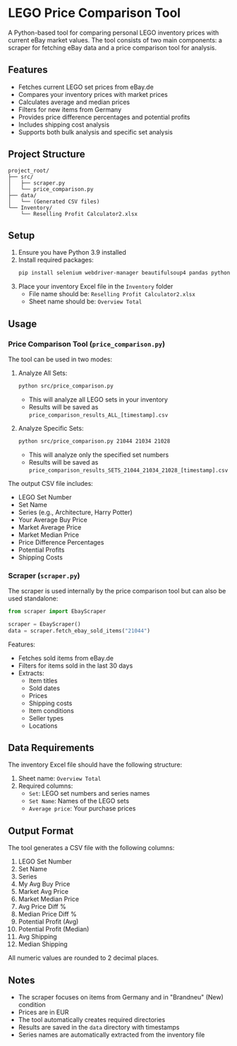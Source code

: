 # LEGO Price Comparison Tool

A Python-based tool for comparing personal LEGO inventory prices with current eBay market values. The tool consists of two main components: a scraper for fetching eBay data and a price comparison tool for analysis.

## Features

- Fetches current LEGO set prices from eBay.de
- Compares your inventory prices with market prices
- Calculates average and median prices
- Filters for new items from Germany
- Provides price difference percentages and potential profits
- Includes shipping cost analysis
- Supports both bulk analysis and specific set analysis

## Project Structure

```
project_root/
├── src/
│   ├── scraper.py
│   └── price_comparison.py
├── data/
│   └── (Generated CSV files)
└── Inventory/
    └── Reselling Profit Calculator2.xlsx
```

## Setup

1. Ensure you have Python 3.9 installed
2. Install required packages:
   ```bash
   pip install selenium webdriver-manager beautifulsoup4 pandas python-dateutil openpyxl
   ```
3. Place your inventory Excel file in the `Inventory` folder
   - File name should be: `Reselling Profit Calculator2.xlsx`
   - Sheet name should be: `Overview Total`

## Usage

### Price Comparison Tool (`price_comparison.py`)

The tool can be used in two modes:

1. Analyze All Sets:
   ```bash
   python src/price_comparison.py
   ```
   - This will analyze all LEGO sets in your inventory
   - Results will be saved as `price_comparison_results_ALL_[timestamp].csv`

2. Analyze Specific Sets:
   ```bash
   python src/price_comparison.py 21044 21034 21028
   ```
   - This will analyze only the specified set numbers
   - Results will be saved as `price_comparison_results_SETS_21044_21034_21028_[timestamp].csv`

The output CSV file includes:
- LEGO Set Number
- Set Name
- Series (e.g., Architecture, Harry Potter)
- Your Average Buy Price
- Market Average Price
- Market Median Price
- Price Difference Percentages
- Potential Profits
- Shipping Costs

### Scraper (`scraper.py`)

The scraper is used internally by the price comparison tool but can also be used standalone:

```python
from scraper import EbayScraper

scraper = EbayScraper()
data = scraper.fetch_ebay_sold_items("21044")
```

Features:
- Fetches sold items from eBay.de
- Filters for items sold in the last 30 days
- Extracts:
  - Item titles
  - Sold dates
  - Prices
  - Shipping costs
  - Item conditions
  - Seller types
  - Locations

## Data Requirements

The inventory Excel file should have the following structure:
1. Sheet name: `Overview Total`
2. Required columns:
   - `Set`: LEGO set numbers and series names
   - `Set Name`: Names of the LEGO sets
   - `Average price`: Your purchase prices

## Output Format

The tool generates a CSV file with the following columns:
1. LEGO Set Number
2. Set Name
3. Series
4. My Avg Buy Price
5. Market Avg Price
6. Market Median Price
7. Avg Price Diff %
8. Median Price Diff %
9. Potential Profit (Avg)
10. Potential Profit (Median)
11. Avg Shipping
12. Median Shipping

All numeric values are rounded to 2 decimal places.

## Notes

- The scraper focuses on items from Germany and in "Brandneu" (New) condition
- Prices are in EUR
- The tool automatically creates required directories
- Results are saved in the `data` directory with timestamps
- Series names are automatically extracted from the inventory file